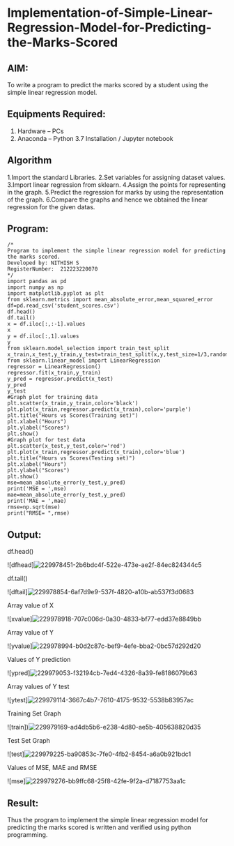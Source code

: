 # Implementation-of-Simple-Linear-Regression-Model-for-Predicting-the-Marks-Scored

## AIM:
To write a program to predict the marks scored by a student using the simple linear regression model.

## Equipments Required:
1. Hardware – PCs
2. Anaconda – Python 3.7 Installation / Jupyter notebook

## Algorithm
1.Import the standard Libraries.
2.Set variables for assigning dataset values.
3.Import linear regression from sklearn.
4.Assign the points for representing in the graph.
5.Predict the regression for marks by using the representation of the graph.
6.Compare the graphs and hence we obtained the linear regression for the given datas.

## Program:
```
/*
Program to implement the simple linear regression model for predicting the marks scored.
Developed by: NITHISH S
RegisterNumber:  212223220070
*/
import pandas as pd
import numpy as np
import matplotlib.pyplot as plt
from sklearn.metrics import mean_absolute_error,mean_squared_error
df=pd.read_csv('student_scores.csv')
df.head()
df.tail()
x = df.iloc[:,:-1].values
x
y = df.iloc[:,1].values
y
from sklearn.model_selection import train_test_split
x_train,x_test,y_train,y_test=train_test_split(x,y,test_size=1/3,random_state=0)
from sklearn.linear_model import LinearRegression
regressor = LinearRegression()
regressor.fit(x_train,y_train)
y_pred = regressor.predict(x_test)
y_pred
y_test
#Graph plot for training data
plt.scatter(x_train,y_train,color='black')
plt.plot(x_train,regressor.predict(x_train),color='purple')
plt.title("Hours vs Scores(Training set)")
plt.xlabel("Hours")
plt.ylabel("Scores")
plt.show()
#Graph plot for test data
plt.scatter(x_test,y_test,color='red')
plt.plot(x_train,regressor.predict(x_train),color='blue')
plt.title("Hours vs Scores(Testing set)")
plt.xlabel("Hours")
plt.ylabel("Scores")
plt.show()
mse=mean_absolute_error(y_test,y_pred)
print('MSE = ',mse)
mae=mean_absolute_error(y_test,y_pred)
print('MAE = ',mae)
rmse=np.sqrt(mse)
print("RMSE= ",rmse)
```

## Output:

df.head()

![dfhead]![229978451-2b6bdc4f-522e-473e-ae2f-84ec824344c5](https://github.com/Nithish23013509/Implementation-of-Simple-Linear-Regression-Model-for-Predicting-the-Marks-Scored/assets/149038138/3927101b-bd2f-4d38-85f9-3658e53db72f)


df.tail()

![dftail]![229978854-6af7d9e9-537f-4820-a10b-ab537f3d0683](https://github.com/Nithish23013509/Implementation-of-Simple-Linear-Regression-Model-for-Predicting-the-Marks-Scored/assets/149038138/eb37ace8-cde2-4293-a4ab-758912b03cb8)


Array value of X

![xvalue]![229978918-707c006d-0a30-4833-bf77-edd37e8849bb](https://github.com/Nithish23013509/Implementation-of-Simple-Linear-Regression-Model-for-Predicting-the-Marks-Scored/assets/149038138/521efad4-5249-4fb0-9582-a9140a30fe6f)


Array value of Y

![yvalue]![229978994-b0d2c87c-bef9-4efe-bba2-0bc57d292d20](https://github.com/Nithish23013509/Implementation-of-Simple-Linear-Regression-Model-for-Predicting-the-Marks-Scored/assets/149038138/a49217f8-f5d1-4426-b708-5d6b6fcd2a96)


Values of Y prediction

![ypred]![229979053-f32194cb-7ed4-4326-8a39-fe8186079b63](https://github.com/Nithish23013509/Implementation-of-Simple-Linear-Regression-Model-for-Predicting-the-Marks-Scored/assets/149038138/a33af6c1-3ab8-40a3-9edb-2a0f804e9971)


Array values of Y test

![ytest]![229979114-3667c4b7-7610-4175-9532-5538b83957ac](https://github.com/Nithish23013509/Implementation-of-Simple-Linear-Regression-Model-for-Predicting-the-Marks-Scored/assets/149038138/476e3976-6965-4fb3-abe1-6ea2228d9ba6)


Training Set Graph

![train])![229979169-ad4db5b6-e238-4d80-ae5b-405638820d35](https://github.com/Nithish23013509/Implementation-of-Simple-Linear-Regression-Model-for-Predicting-the-Marks-Scored/assets/149038138/f37fb65c-d76d-40eb-ab98-2262530ae74d)


Test Set Graph

![test]![229979225-ba90853c-7fe0-4fb2-8454-a6a0b921bdc1](https://github.com/Nithish23013509/Implementation-of-Simple-Linear-Regression-Model-for-Predicting-the-Marks-Scored/assets/149038138/33e3806a-1159-403c-a89a-93f0e5b40e49)


Values of MSE, MAE and RMSE

![mse]![229979276-bb9ffc68-25f8-42fe-9f2a-d7187753aa1c](https://github.com/Nithish23013509/Implementation-of-Simple-Linear-Regression-Model-for-Predicting-the-Marks-Scored/assets/149038138/6f6f5e05-1001-4552-8cb6-11cb00f5a824)



## Result:
Thus the program to implement the simple linear regression model for predicting the marks scored is written and verified using python programming.
